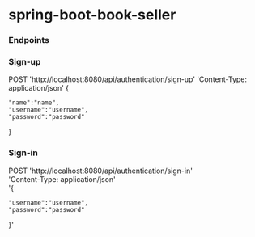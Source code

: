 # spring-boot-book-seller




### Endpoints

### Sign-up
POST 'http://localhost:8080/api/authentication/sign-up' 
'Content-Type: application/json' 
{

    "name":"name",
    "username":"username",
    "password":"password"
}


### Sign-in
POST 'http://localhost:8080/api/authentication/sign-in' \
'Content-Type: application/json' \
 '{

    "username":"username",
    "password":"password"
}'